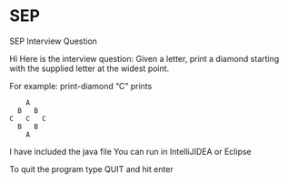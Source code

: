 # SEP
SEP Interview Question

Hi Here is the interview question:
Given a letter, print a diamond starting with the supplied letter at the widest point.

For example: print-diamond “C” prints

        A   
      B   B   
    C   C   C   
      B   B   
        A   

I have included the java file
You can run in IntelliJIDEA or Eclipse

To quit the program type QUIT and hit enter
